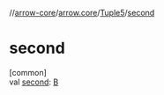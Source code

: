 //[arrow-core](../../../index.md)/[arrow.core](../index.md)/[Tuple5](index.md)/[second](second.md)

# second

[common]\
val [second](second.md): [B](index.md)
